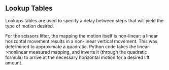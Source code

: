 ## Lookup Tables
Lookups tables are used to specify a delay between steps that will yield the type of motion desired.

For the scissors lifter, the mapping the motion itself is non-linear: a linear horizontal movement results in
a non-linear vertical movement. This was determined to approximate a quadratic. Python code takes the
linear->nonlinear measured mapping, and inverts it (through the quadratic formula) to arrive at the necessary
horizontal motion for a desired lift amount.
